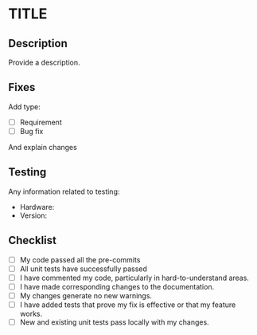 # TITLE

## Description

Provide a description.

## Fixes

Add type:

- [ ] Requirement
- [ ] Bug fix

And explain changes

## Testing

Any information related to testing:

- Hardware:
- Version:

## Checklist

- [ ] My code passed all the pre-commits
- [ ] All unit tests have successfully passed
- [ ] I have commented my code, particularly in hard-to-understand areas.
- [ ] I have made corresponding changes to the documentation.
- [ ] My changes generate no new warnings.
- [ ] I have added tests that prove my fix is effective or that my feature works.
- [ ] New and existing unit tests pass locally with my changes.
